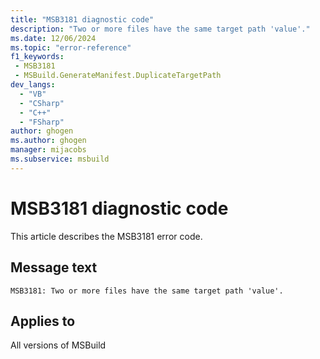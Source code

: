 ```yaml
---
title: "MSB3181 diagnostic code"
description: "Two or more files have the same target path 'value'."
ms.date: 12/06/2024
ms.topic: "error-reference"
f1_keywords:
 - MSB3181
 - MSBuild.GenerateManifest.DuplicateTargetPath
dev_langs:
  - "VB"
  - "CSharp"
  - "C++"
  - "FSharp"
author: ghogen
ms.author: ghogen
manager: mijacobs
ms.subservice: msbuild
---
```


# MSB3181 diagnostic code

<!-- :::ErrorDefinitionDescription::: -->
<!-- :::editable-content name="introDescription"::: -->
This article describes the MSB3181 error code.
<!-- :::editable-content-end::: -->

## Message text

```output
MSB3181: Two or more files have the same target path 'value'.
```

<!-- :::editable-content name="postOutputDescription"::: -->
<!--
{StrBegin="MSB3181: "}
-->
<!-- :::editable-content-end::: -->
<!-- :::ErrorDefinitionDescription-end::: -->

## Applies to

All versions of MSBuild
